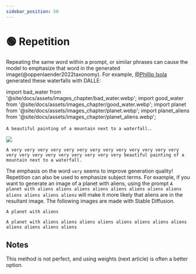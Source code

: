 ```yaml
---
sidebar_position: 50
---
```

# 🟢 Repetition

Repeating the same word within a prompt, or similar phrases can cause the model
to emphasize that word in the generated image(@oppenlaender2022taxonomy). For example, [@Phillip Isola](https://twitter.com/phillip_isola/status/1532189632217112577) generated these waterfalls with DALLE:

import bad_water from '@site/docs/assets/images_chapter/bad_water.webp';
import good_water from '@site/docs/assets/images_chapter/good_water.webp';
import planet from '@site/docs/assets/images_chapter/planet.webp';
import planet_aliens from '@site/docs/assets/images_chapter/planet_aliens.webp';


`A beautiful painting of a mountain next to a waterfall.`.

<div style={{textAlign: 'center'}}>
  <img className="img-docs" src={bad_water} style={{width: "750px"}}/>
</div>

`A very very very very very very very very very very very very very very very very very very very very very very beautiful painting of a mountain next to a waterfall.`

<div style={{textAlign: 'center'}}>
  <LazyLoadImage className="img-docs" src={good_water} style={{width: "750px"}} />
</div>

The emphasis on the word `very` seems to improve generation quality! Repetition can
also be used to emphasize subject terms. For example, if you want to generate an image
of a planet with aliens, using the prompt `A planet with aliens aliens aliens aliens aliens aliens aliens aliens aliens aliens aliens aliens`
will make it more likely that aliens are in the resultant image. The following images are made with Stable Diffusion.

`A planet with aliens`
<div style={{textAlign: 'center'}}>
  <LazyLoadImage className="img-docs" src={planet} style={{width: "250px"}} />
</div>

`A planet with aliens aliens aliens aliens aliens aliens aliens aliens aliens aliens aliens aliens`

<div style={{textAlign: 'center'}}>
  <LazyLoadImage className="img-docs" src={planet_aliens} style={{width: "250px"}} />
</div>


## Notes 

This method is not perfect, and using weights (next article) is often a better option.